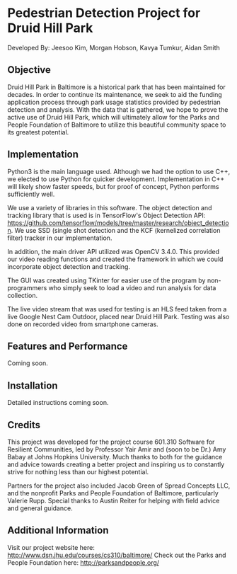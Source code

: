 # Pedestrian Detection Project for Druid Hill Park
Developed By: Jeesoo Kim, Morgan Hobson, Kavya Tumkur, Aidan Smith<br />

## Objective
Druid Hill Park in Baltimore is a historical park that has been maintained for decades. In order to continue its maintenance, we seek to aid the funding application process through park usage statistics provided by pedestrian detection and analysis. With the data that is gathered, we hope to prove the active use of Druid Hill Park, which will ultimately allow for the Parks and People Foundation of Baltimore to utilize this beautiful community space to its greatest potential. 

## Implementation
Python3 is the main language used. Although we had the option to use C++, we elected to use Python for quicker development. Implementation in C++ will likely show faster speeds, but for proof of concept, Python performs sufficiently well.

We use a variety of libraries in this software. The object detection and tracking library that is used is in TensorFlow's Object Detection API: https://github.com/tensorflow/models/tree/master/research/object_detection. We use SSD (single shot detection and the KCF (kernelized correlation filter) tracker in our implementation.

In addition, the main driver API utilized was OpenCV 3.4.0. This provided our video reading functions and created the framework in which we could incorporate object detection and tracking.

The GUI was created using TKinter for easier use of the program by non-programmers who simply seek to load a video and run analysis for data collection.

The live video stream that was used for testing is an HLS feed taken from a live Google Nest Cam Outdoor, placed near Druid Hill Park. Testing was also done on recorded video from smartphone cameras.

## Features and Performance
Coming soon.

## Installation
Detailed instructions coming soon.

## Credits
This project was developed for the project course 601.310 Software for Resilient Communities, led by Professor Yair Amir and (soon to be Dr.) Amy Babay at Johns Hopkins University. Much thanks to both for the guidance and advice towards creating a better project and inspiring us to constantly strive for nothing less than our highest potential. <br />

Partners for the project also included Jacob Green of Spread Concepts LLC, and the nonprofit Parks and People Foundation of Baltimore, particularly Valerie Rupp. Special thanks to Austin Reiter for helping with field advice and general guidance.

## Additional Information
Visit our project website here: http://www.dsn.jhu.edu/courses/cs310/baltimore/
Check out the Parks and People Foundation here: http://parksandpeople.org/
